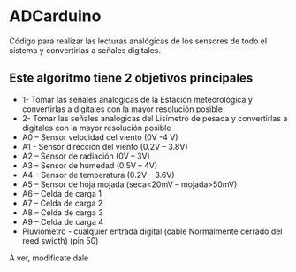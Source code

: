 # ADCarduino

Código para realizar las lecturas analógicas de los sensores de todo el sistema y convertirlas a señales digitales.

## Este algoritmo tiene 2 objetivos principales
* 1- Tomar las señales analogicas de la Estación meteorológica y convertirlas a digitales con la mayor resolución posible
* 2- Tomar las señales analogicas del Lisímetro de pesada y convertirlas a digitales con la mayor resolución posible
* A0 – Sensor velocidad del viento (0V -4 V)
* A1 - Sensor dirección del viento (0.2V – 3.8V)
* A2 – Sensor de radiación (0V – 3V)
* A3 – Sensor de humedad (0.5V – 4V)
* A4 – Sensor de temperatura (0.2V – 3.6V)
* A5 – Sensor de hoja mojada (seca<20mV – mojada>50mV)
* A6 – Celda de carga 1
* A7 – Celda de carga 2
* A8 – Celda de carga 3
* A9 – Celda de carga 4
* Pluviometro - cualquier entrada digital (cable Normalmente cerrado del reed swicth) (pin 50)

A ver, modificate dale
